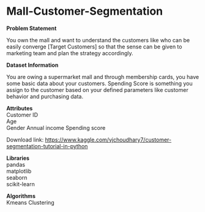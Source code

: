 # Mall-Customer-Segmentation

**Problem Statement**  

You own the mall and want to understand the customers like who can be easily converge [Target Customers] so that the sense can be given to marketing team and plan the strategy accordingly.

**Dataset Information**  

You are owing a supermarket mall and through membership cards, you have some basic data about your customers. Spending Score is something you assign to the customer based on your defined parameters like customer behavior and purchasing data.

**Attributes**  
Customer ID  
Age  
Gender
Annual income
Spending score  

Download link: https://www.kaggle.com/vjchoudhary7/customer-segmentation-tutorial-in-python  


**Libraries**  
pandas  
matplotlib  
seaborn  
scikit-learn  

**Algorithms**  
Kmeans Clustering
